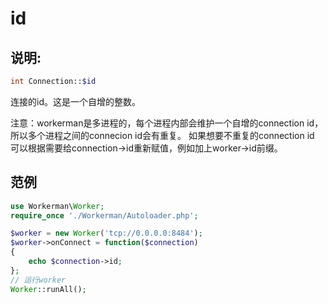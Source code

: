 # id

## 说明:
```php
int Connection::$id
```

连接的id。这是一个自增的整数。

注意：workerman是多进程的，每个进程内部会维护一个自增的connection id，所以多个进程之间的connecion id会有重复。
如果想要不重复的connection id 可以根据需要给connection->id重新赋值，例如加上worker->id前缀。


## 范例


```php
use Workerman\Worker;
require_once './Workerman/Autoloader.php';

$worker = new Worker('tcp://0.0.0.0:8484');
$worker->onConnect = function($connection)
{
    echo $connection->id;
};
// 运行worker
Worker::runAll();
```

